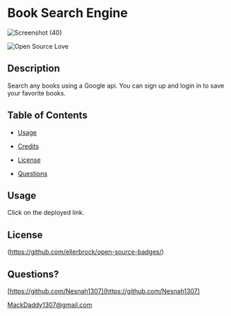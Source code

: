 # Book Search Engine
![Screenshot (40)](https://user-images.githubusercontent.com/96394025/177012731-aa8f5583-8096-4573-9bb8-82f076cef378.png)

  ![Open Source Love](https://badges.frapsoft.com/os/v1/open-source.svg?v=103)
  ## Description 
  Search any books using a Google api. You can sign up and login in to save your favorite books.
  
  ## Table of Contents
  
  * [Usage](#usage)
  
  * [Credits](#credits)
  
  * [License](#license)
  
  * [Questions](#questions)
  
  ## Usage 
  Click on the deployed link.
  
  ## License
  (https://github.com/ellerbrock/open-source-badges/)
  
  ## Questions?
  
  [https://github.com/Nesnah1307](https://github.com/Nesnah1307)

  MackDaddy1307@gmail.com

